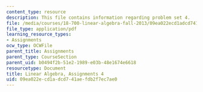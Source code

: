 ```yaml
---
content_type: resource
description: This file contains information regarding problem set 4.
file: /media/courses/18-700-linear-algebra-fall-2013/09ea022ecd1adcd741aefdb2f7ec7ae0_MIT18_700F13_ps4.pdf
file_type: application/pdf
learning_resource_types:
- Assignments
ocw_type: OCWFile
parent_title: Assignments
parent_type: CourseSection
parent_uid: b0494f2b-51e2-1989-e03b-48e1674e6618
resourcetype: Document
title: Linear Algebra, Assignments 4
uid: 09ea022e-cd1a-dcd7-41ae-fdb2f7ec7ae0
---
```

